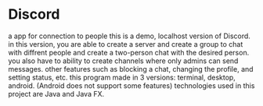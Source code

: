 # Discord
a app for connection to people
this is a demo, localhost version of Discord.
in this version, you are able to create a server and create a group to chat with diffrent people and create a two-person chat with the desired person.
you also have to ability to create channels where only admins can send messages.
other features such as blocking a chat, changing the profile, and setting status, etc.
this program made in 3 versions: terminal, desktop, android. (Android does not support some features)
technologies used in this project are Java and Java FX.

